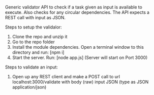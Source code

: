 Generic validator API to check if a task given as input is available to execute. Also checks for any circular dependencies. The API expects a REST call with input as JSON.

Steps to setup the validalor:
1. Clone the repo and unzip it 
2. Go to the repo folder
3. Install the module dependencies. Open a terminal window to this directory and run: [npm i]
4. Start the server. Run: [node app.js] (Server will start on Port 3000)

Steps to validate an input:
1. Open up any REST client and make a POST call
 to url localhost:3000/validate
 with body (raw) input JSON (type as JSON application/json)  